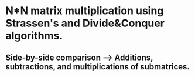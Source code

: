 # N*N matrix multiplication using Strassen's and Divide&Conquer algorithms.
## Side-by-side comparison --> Additions, subtractions, and multiplications of submatrices.
